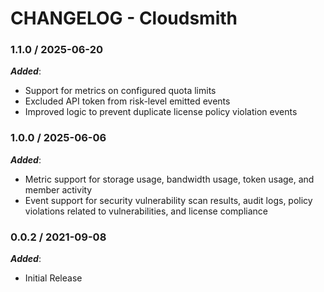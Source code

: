 # CHANGELOG - Cloudsmith

### 1.1.0 / 2025-06-20

***Added***:

* Support for metrics on configured quota limits
* Excluded API token from risk-level emitted events
* Improved logic to prevent duplicate license policy violation events

### 1.0.0 / 2025-06-06

***Added***:

* Metric support for storage usage, bandwidth usage, token usage, and member activity
* Event support for security vulnerability scan results, audit logs, policy violations related to vulnerabilities, and license compliance

### 0.0.2 / 2021-09-08

***Added***:

* Initial Release
